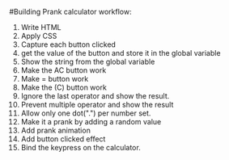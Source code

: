 #Building Prank calculator workflow:

1. Write HTML
2. Apply CSS
3. Capture each button clicked
4. get the value of the button and store it in the global variable
5. Show the string from the global variable
6. Make the AC button work
7. Make = button work
8. Make the (C) button work
9. Ignore the last operator and show the result.
10. Prevent multiple operator and show the result
11. Allow only one dot(".") per number set.
12. Make it a prank by adding a random value
13. Add prank animation
14. Add button clicked effect
15. Bind the keypress on the calculator.
